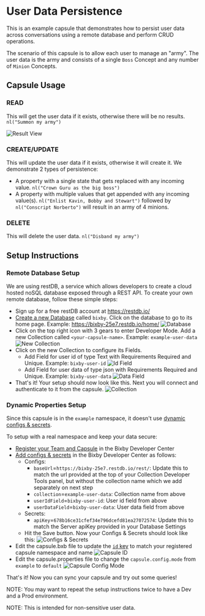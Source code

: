# User Data Persistence

This is an example capsule that demonstrates how to persist user data across conversations using a remote database and perform CRUD operations.

The scenario of this capsule is to allow each user to manage an "army". The user data is the army and consists of a single `Boss` Concept and any number of `Minion` Concepts.

## Capsule Usage

### READ

This will get the user data if it exists, otherwise there will be no results. `nl("Summon my army")`

![Result View](./screenshots/army_result_view.png)

### CREATE/UPDATE

This will update the user data if it exists, otherwise it will create it. We demonstrate 2 types of persistence:
- A property with a single state that gets replaced with any incoming value. `nl("Crown Guru as the big boss")`
- A property with multiple values that get appended with any incoming value(s). `nl("Enlist Kavin, Bobby and Stewart")` followed by `nl("Conscript Norberto")` will result in an army of 4 minions.

### DELETE

This will delete the user data. `nl("Disband my army")`

## Setup Instructions

### Remote Database Setup

We are using restDB, a service which allows developers to create a cloud hosted noSQL database exposed through a REST API.
To create your own remote database, follow these simple steps:

- Sign up for a free restDB account at https://restdb.io/
- [Create a new Database](https://restdb.io/account/databases/) called `bixby`. Click on the database to go to its home page. Example: https://bixby-25e7.restdb.io/home/ ![Database](./screenshots/database.png)
- Click on the top right icon with 3 gears to enter Developer Mode. Add a new Collection called `<your-capsule-name>`. Example: `example-user-data` ![New Collection](./screenshots/new_collection.png)
- Click on the new Collection to configure its Fields.
  - Add Field for user id of type Text with Requirements Required and Unique. Example: `bixby-user-id` ![Id Field](./screenshots/id_field.png)
  - Add Field for user data of type json with Requirements Required and Unique. Example: `bixby-user-data` ![Data Field](./screenshots/data_field.png)
- That's it! Your setup should now look like this. Next you will connect and authenticate to it from the capsule. ![Collection](./screenshots/collection.png)

### Dynamic Properties Setup

Since this capsule is in the `example` namespace, it doesn't use [dynamic configs & secrets](https://bixbydevelopers.com/dev/docs/reference/ref-topics/capsule-config).

To setup with a real namespace and keep your data secure:
- [Register your Team and Capsule](https://bixbydevelopers.com/dev/docs/dev-guide/developers/managing-caps.managing-your-team) in the Bixby Developer Center
- [Add configs & secrets](https://bixbydevelopers.com/dev/docs/reference/ref-topics/capsule-config#config-secrets) in the Bixby Developer Center as follows:
  - Configs:
    - `baseUrl`=`https://bixby-25e7.restdb.io/rest/`: Update this to match the url provided at the top of your Collection Developer Tools panel, but without the collection name which we add separately on next step
    - `collection`=`example-user-data`: Collection name from above
    - `userIdField`=`bixby-user-id`: User id field from above
    - `userDataField`=`bixby-user-data`: User data field from above
  - Secrets:
    - `apiKey`=`678b16ce31cfef34e796dcefd81ea27072574`: Update this to match the Server apiKey provided in your Database Settings
  - Hit the Save button. Now your Configs & Secrets should look like this: ![Configs & Secrets](./screenshots/configs_and_secrets.png)
- Edit the capsule.bxb file to update the [`id` key](https://bixbydevelopers.com/dev/docs/reference/type/capsule.id) to match your registered capsule namespace and name ![Capsule ID](./screenshots/capsule_id.png)
- Edit the capsule.properties file to change the `capsule.config.mode` from `example` to `default` ![Capsule Config Mode](./screenshots/capsule_config_mode.png)

That's it! Now you can sync your capsule and try out some queries!

NOTE: You may want to repeat the setup instructions twice to have a Dev and a Prod environment.

NOTE: This is intended for non-sensitive user data.
